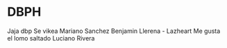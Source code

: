 # DBPH
Jaja dbp
Se vikea
Mariano Sanchez
Benjamin Llerena - Lazheart 
Me gusta el lomo saltado
Luciano Rivera